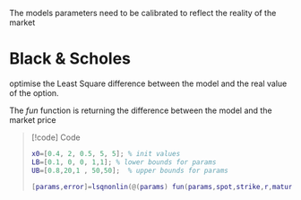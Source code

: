 
The models parameters need to be calibrated to reflect the reality of the market 
# Black & Scholes 
optimise the Least Square difference between the model and the real value of the option.

The *fun* function is returning the difference between the model and the market price 

> [!code] Code
>```matlab
>x0=[0.4, 2, 0.5, 5, 5]; % init values
>LB=[0.1, 0, 0, 1,1]; % lower bounds for params
>UB=[0.8,20,1 , 50,50];  % upper bounds for params
>
>[params,error]=lsqnonlin(@(params) fun(params,spot,strike,r,maturity,mktp),x0,LB,UB)
>```


